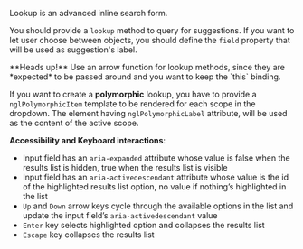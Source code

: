 Lookup is an advanced inline search form.

You should provide a `lookup` method to query for suggestions. If you want to let user choose between objects, you should define the `field` property that will be used as suggestion's label.

<div class="slds-box slds-box--small slds-m-bottom--small">
**Heads up!**  Use an arrow function for lookup methods, since they are *expected* to be passed around and you want to keep the `this` binding.
</div>

If you want to create a **polymorphic** lookup, you have to provide a `nglPolymorphicItem` template to be rendered for each scope in the dropdown. The element having `nglPolymorphicLabel` attribute, will be used as the content of the active scope.

**Accessibility and Keyboard interactions**:

  * Input field has an `aria-expanded` attribute whose value is false when the results list is hidden, true when the results list is visible
  * Input field has an `aria-activedescendant` attribute whose value is the id of the highlighted results list option, no value if nothing’s highlighted in the list
  * `Up` and `Down` arrow keys cycle through the available options in the list and update the input field’s `aria-activedescendant` value
  * `Enter` key selects highlighted option and collapses the results list
  * `Escape` key collapses the results list
